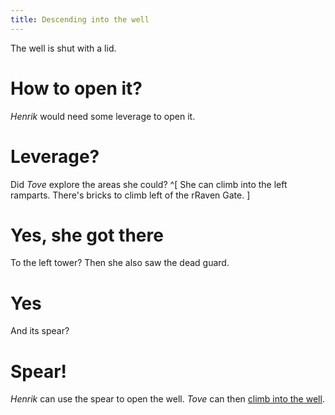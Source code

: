 ```yaml
---
title: Descending into the well
---
```


The well is shut with a lid.

# How to open it?
*Henrik* would need some leverage to open it.

# Leverage?
Did *Tove* explore the areas she could? ^[ She can climb into the left ramparts. There's bricks to climb left of the rRaven Gate. ]

# Yes, she got there
To the left tower? Then she also saw the dead guard.

# Yes
And its spear?

# Spear!
*Henrik* can use the spear to open the well. *Tove* can then [climb into the well](020-dungeons.md).
